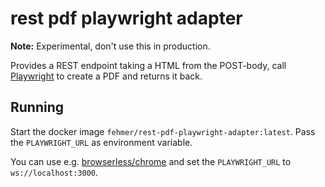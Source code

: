 # rest pdf playwright adapter

**Note:** Experimental, don't use this in production.

Provides a REST endpoint taking a HTML from the POST-body, call [Playwright](https://playwright.dev/) to create a PDF and returns it back.


## Running

Start the docker image `fehmer/rest-pdf-playwright-adapter:latest`. Pass the `PLAYWRIGHT_URL`   as environment variable.


You can use e.g. [browserless/chrome](https://github.com/browserless/chrome) and set the `PLAYWRIGHT_URL` to `ws://localhost:3000`.
